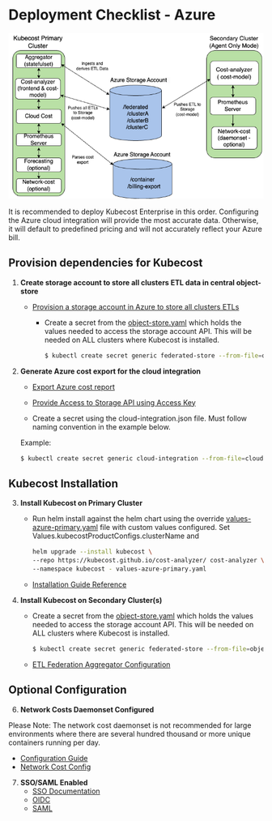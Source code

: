 # Deployment Checklist - Azure

![Kubecost Enterprise Federation Architecture](/assets/azure-diagram.png)

It is recommended to deploy Kubecost Enterprise in this order. Configuring the Azure cloud integration will provide the most accurate data. Otherwise, it will default to predefined pricing and will not accurately reflect your Azure bill.

## Provision dependencies for Kubecost

1. **Create storage account to store all clusters ETL data in central object-store**

   - [Provision a storage account in Azure to store all clusters ETLs](https://docs.kubecost.com/install-and-configure/install/multi-cluster/long-term-storage-configuration/long-term-storage-azure)
     
     - Create a secret from the [object-store.yaml](/azure/object-store.yaml) which holds the values needed to access the storage account API. This will be needed on ALL clusters where Kubecost is installed.

       ```bash
       $ kubectl create secret generic federated-store --from-file=object-store.yaml -n kubecost
       ```

2. **Generate Azure cost export for the cloud integration**

   - [Export Azure cost report](https://docs.kubecost.com/install-and-configure/install/cloud-integration/azure-out-of-cluster#step-1-export-azure-cost-report)

   - [Provide Access to Storage API using Access Key](/azure/cloud-integration.json)

   - Create a secret using the cloud-integration.json file. Must follow naming convention in the example below.

   Example:

   ```bash
   $ kubectl create secret generic cloud-integration --from-file=cloud-integration.json -n kubecost
   ```


## Kubecost Installation
3. **Install Kubecost on Primary Cluster**  

   - Run helm install against the helm chart using the override [values-azure-primary.yaml](/azure/values-azure-primary.yaml) file with custom values configured. Set Values.kubecostProductConfigs.clusterName and 

       ```bash
       helm upgrade --install kubecost \
       --repo https://kubecost.github.io/cost-analyzer/ cost-analyzer \
       --namespace kubecost - values-azure-primary.yaml
       ```

   - [Installation Guide Reference](https://docs.kubecost.com/install-and-configure/install)  


5. **Install Kubecost on Secondary Cluster(s)**  

    - Create a secret from the [object-store.yaml](/azure/object-store.yaml) which holds the values needed to access the storage account API. This will be needed on ALL clusters where Kubecost is installed.

       ```bash
       $ kubectl create secret generic federated-store --from-file=object-store.yaml -n kubecost
       ```

   - [ETL Federation Aggregator Configuration](/azure/secondary-cluster.yaml)

## Optional Configuration
6. **Network Costs Daemonset Configured** 

Please Note: The network cost daemonset is not recommended for large environments where there are several hundred thousand or more unique containers running per day. 

   - [Configuration Guide](https://docs.kubecost.com/install-and-configure/advanced-configuration/network-costs-configuration)
   - [Network Cost Config](/azure/network-costs-enabled.yaml)

7. **SSO/SAML Enabled**
   - [SSO Documentation](https://docs.kubecost.com/install-and-configure/install/getting-started#sso-saml-rbac-oidc)
   - [OIDC](/custom/oidc-rbac.yaml)
   - [SAML](/custom/saml-rbac-enabled.yaml)
